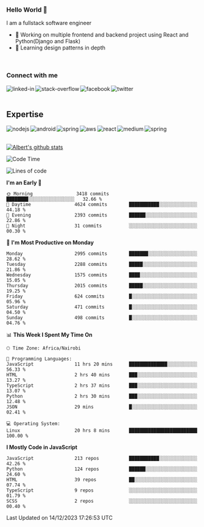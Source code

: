 

### Hello World 👋
I am a fullstack software engineer
- 🔭 Working on multiple frontend and backend project using React and Python(Django and Flask)
- 🌱 Learning design patterns in depth

<br>

### Connect with me

[<img align="left" alt="linked-in" src="https://img.shields.io/badge/linkedin-%230077B5.svg?&style=for-the-badge&logo=linkedin&logoColor=white" />](https://www.linkedin.com/in/albert-byrone/)

<!-- [<img align="left" alt="medium" src="https://img.shields.io/badge/medium-%2312100E.svg?&style=for-the-badge&logo=medium&logoColor=white" />](https://56faisal.medium.com/) -->

[<img align="left" alt="stack-overflow" src="https://img.shields.io/badge/stack%20overflow-FE7A16?logo=stack-overflow&logoColor=white&style=for-the-badge" />](https://stackoverflow.com/users/11916317/albert-byrone)

[<img align="left" alt="facebook" src="https://img.shields.io/badge/facebook-%231877F2.svg?&style=for-the-badge&logo=facebook&logoColor=white" />](https://web.facebook.com/albert.byrone.1/)

[<img align="left" alt="twitter" src="https://img.shields.io/badge/twitter-%231DA1F2.svg?&style=for-the-badge&logo=twitter&logoColor=white" />](https://twitter.com/byrone_albert)

<br>

<br>

## Expertise
<img align="left" alt="nodejs" src="https://img.shields.io/badge/python%20-%2343853D.svg?&style=for-the-badge&logo=node.js&logoColor=white" />
<img align="left" alt="android" src="https://img.shields.io/badge/Flask-3DDC84?logo=android&logoColor=white&style=for-the-badge" />
<img align="left" alt="spring" src="https://img.shields.io/badge/drf%20-%236DB33F.svg?&style=for-the-badge&logo=spring&logoColor=white" />
<img align="left" alt="aws" src="https://img.shields.io/badge/django%20AWS-%23232F3E?logo=amazon-aws&logoColor=white&style=for-the-badge" />
<img align="left" alt="react" src="https://img.shields.io/badge/react%20-%2320232a.svg?&style=for-the-badge&logo=react&logoColor=%2361DAFB" />
<img align="left" alt="medium" src="https://img.shields.io/badge/Angular-%23316192.svg?&style=for-the-badge&logo=postgresql&logoColor=white" />
<img align="left" alt="spring" src="https://img.shields.io/badge/Javascript%20-%236DB33F.svg?&style=for-the-badge&logo=spring&logoColor=white" />
<br>
<br>


[![Albert's github stats](https://github-readme-stats.vercel.app/api?username=Albert-Byrone&count_private=true&show_icons=true&theme=radical&hide_rank=false)](https://github.com/anuraghazra/github-readme-stats)

<!-- [![Top Langs](https://github-readme-stats.vercel.app/api/top-langs/?username=Albert-Byrone&layout=compact)](https://github.com/anuraghazra/github-readme-stats) -->

<!--
**Albert-Byrone/Albert-Byrone** is a ✨ _special_ ✨ repository because its `README.md` (this file) appears on your GitHub profile.

Here are some ideas to get you started:

- 🔭 I’m currently working on ...
- 🌱 I’m currently learning ...
- 👯 I’m looking to collaborate on ...
- 🤔 I’m looking for help with ...
- 💬 Ask me about ...
- 📫 How to reach me: ...
- 😄 Pronouns: ...
- ⚡ Fun fact: ...
-->


<!--START_SECTION:waka-->
![Code Time](http://img.shields.io/badge/Code%20Time-935%20hrs%2029%20mins-blue)

![Lines of code](https://img.shields.io/badge/From%20Hello%20World%20I%27ve%20Written-62.9%20million%20lines%20of%20code-blue)

**I'm an Early 🐤** 

```text
🌞 Morning                3418 commits        ████████░░░░░░░░░░░░░░░░░   32.66 % 
🌆 Daytime                4624 commits        ███████████░░░░░░░░░░░░░░   44.18 % 
🌃 Evening                2393 commits        ██████░░░░░░░░░░░░░░░░░░░   22.86 % 
🌙 Night                  31 commits          ░░░░░░░░░░░░░░░░░░░░░░░░░   00.30 % 
```
📅 **I'm Most Productive on Monday** 

```text
Monday                   2995 commits        ███████░░░░░░░░░░░░░░░░░░   28.62 % 
Tuesday                  2288 commits        █████░░░░░░░░░░░░░░░░░░░░   21.86 % 
Wednesday                1575 commits        ████░░░░░░░░░░░░░░░░░░░░░   15.05 % 
Thursday                 2015 commits        █████░░░░░░░░░░░░░░░░░░░░   19.25 % 
Friday                   624 commits         █░░░░░░░░░░░░░░░░░░░░░░░░   05.96 % 
Saturday                 471 commits         █░░░░░░░░░░░░░░░░░░░░░░░░   04.50 % 
Sunday                   498 commits         █░░░░░░░░░░░░░░░░░░░░░░░░   04.76 % 
```


📊 **This Week I Spent My Time On** 

```text
🕑︎ Time Zone: Africa/Nairobi

💬 Programming Languages: 
JavaScript               11 hrs 20 mins      ██████████████░░░░░░░░░░░   56.33 % 
HTML                     2 hrs 40 mins       ███░░░░░░░░░░░░░░░░░░░░░░   13.27 % 
TypeScript               2 hrs 37 mins       ███░░░░░░░░░░░░░░░░░░░░░░   13.07 % 
Python                   2 hrs 30 mins       ███░░░░░░░░░░░░░░░░░░░░░░   12.48 % 
JSON                     29 mins             █░░░░░░░░░░░░░░░░░░░░░░░░   02.41 % 

💻 Operating System: 
Linux                    20 hrs 8 mins       █████████████████████████   100.00 % 
```

**I Mostly Code in JavaScript** 

```text
JavaScript               213 repos           ███████████░░░░░░░░░░░░░░   42.26 % 
Python                   124 repos           ██████░░░░░░░░░░░░░░░░░░░   24.60 % 
HTML                     39 repos            ██░░░░░░░░░░░░░░░░░░░░░░░   07.74 % 
TypeScript               9 repos             ░░░░░░░░░░░░░░░░░░░░░░░░░   01.79 % 
SCSS                     2 repos             ░░░░░░░░░░░░░░░░░░░░░░░░░   00.40 % 
```




 Last Updated on 14/12/2023 17:26:53 UTC
<!--END_SECTION:waka-->
